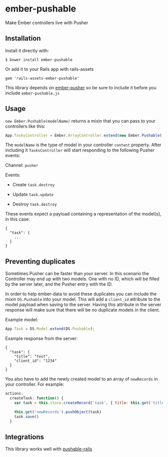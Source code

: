 # ember-pushable

Make Ember controllers live with Pusher

## Installation

Install it directly with:

```
$ bower install ember-pushable
```

Or add it to your Rails app with rails-assets

```
gem 'rails-assets-ember-pushable'
```

This library depends on [ember-pusher](https://github.com/jamiebikies/ember-pusher)
so be sure to include it before you include `ember-pushable.js`

## Usage

`new Ember.Pushable(modelName)` returns a mixin that you can pass to your controllers like this:

```javascript
App.TasksController = Ember.ArrayController.extend(new Ember.Pushable('task'))
```

The `modelName` is the type of model in your controller `content` property.
After including it `TasksController` will start responding to the following Pusher events:

Channel: `pusher`

Events:

- Create
`task.destroy`

- Update
`task.update`

- Destroy
`task.destroy`

These events expect a payload containing a representation of the model(s), in this case:

```
{
  "task": {
    ...
  }
}
```

## Preventing duplicates

Sometimes Pusher can be faster than your server. In this scenario the Controller may end up with two models. One with no ID, which will be filled by the server later, and the Pusher entry with the ID.

In order to help ember-data to avoid these duplicates you can include the mixin `DS.Pushable` into your model. This will add a `client_id` attribute to the model payload when saving to the server.
Having this attribute in the server response will make sure that there will be no duplicate models in the client.

Example model:

```javascript
App.Task = DS.Model.extend(DS.Pushable);
```

Example response from the server:

```
{
  "task": {
    "title": "test",
    "client_id": "1234"
  }
}
```

You also have to add the newly created model to an array of `newRecords` in your controller. For example:

```javascript
actions:
  createTask: function() {
    var task = this.store.createRecord('task', { title: this.get('title') })

    this.get('newRecords').pushObject(task)
    task.save()
  }
```

## Integrations

This library works well with [pushable-rails](https://github.com/matteodepalo/pushable-rails)

